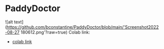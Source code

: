 # PaddyDoctor
![alt text](https://github.com/bconstantine/PaddyDoctor/blob/main/'Screenshot2022-08-27 180612.png'?raw=true)
Colab link: 
- [colab link](https://colab.research.google.com/drive/1eDhQt3u5qnL6-1ufTNn9aPebyiRZNhnK?usp=sharing)

